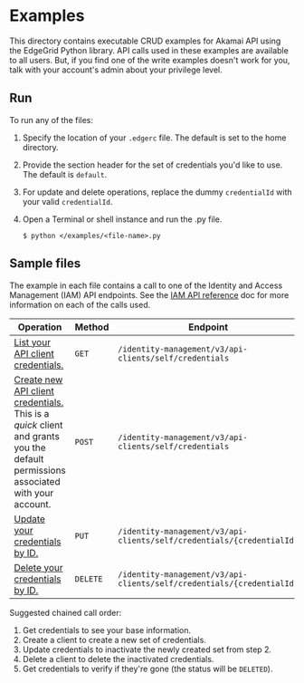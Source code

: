 # Examples

This directory contains executable CRUD examples for Akamai API using the EdgeGrid Python library. API calls used in these examples are available to all users. But, if you find one of the write examples doesn't work for you, talk with your account's admin about your privilege level.

## Run

To run any of the files:

1. Specify the location of your `.edgerc` file. The default is set to the home directory.
2. Provide the section header for the set of credentials you'd like to use. The default is `default`.
3. For update and delete operations, replace the dummy `credentialId` with your valid `credentialId`.
4. Open a Terminal or shell instance and run the .py file.

    ```
    $ python </examples/<file-name>.py
    ```

## Sample files

The example in each file contains a call to one of the Identity and Access Management (IAM) API endpoints. See the [IAM API reference](https://techdocs.akamai.com/iam-api/reference/api) doc for more information on each of the calls used.

| Operation | Method | Endpoint |
| --- | --- | --- |
| [List your API client credentials.](/examples/get-credentials.py) | `GET` | `/identity-management/v3/api-clients/self/credentials`  |
| [Create new API client credentials.](/examples/create-credentials.py) <br /> This is a *quick* client and grants you the default permissions associated with your account. | `POST` | `/identity-management/v3/api-clients/self/credentials` |
| [Update your credentials by ID.](/examples/update-credentials.py) | `PUT` | `/identity-management/v3/api-clients/self/credentials/{credentialId}` |
| [Delete your credentials by ID.](/examples/delete-credentials.py) | `DELETE` | `/identity-management/v3/api-clients/self/credentials/{credentialId}` |

Suggested chained call order:

1. Get credentials to see your base information.
2. Create a client to create a new set of credentials.
3. Update credentials to inactivate the newly created set from step 2.
4. Delete a client to delete the inactivated credentials.
5. Get credentials to verify if they're gone (the status will be `DELETED`).